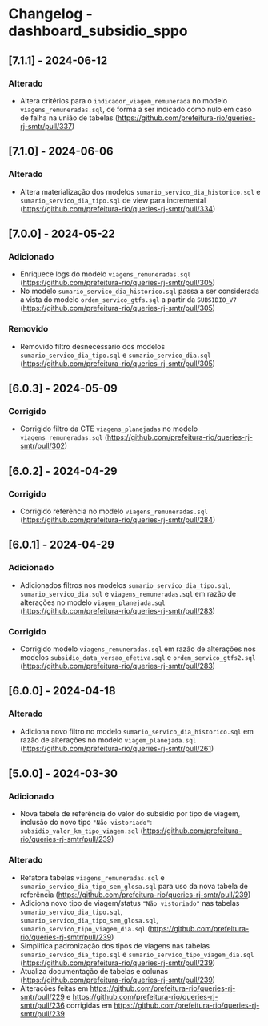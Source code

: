 # Changelog - dashboard_subsidio_sppo

## [7.1.1] - 2024-06-12

### Alterado

- Altera critérios para o `indicador_viagem_remunerada` no modelo `viagens_remuneradas.sql`, de forma a ser indicado como nulo em caso de falha na união de tabelas (https://github.com/prefeitura-rio/queries-rj-smtr/pull/337)

## [7.1.0] - 2024-06-06

### Alterado

- Altera materialização dos modelos `sumario_servico_dia_historico.sql` e `sumario_servico_dia_tipo.sql` de view para incremental (https://github.com/prefeitura-rio/queries-rj-smtr/pull/334)

## [7.0.0] - 2024-05-22

### Adicionado

- Enriquece logs do modelo `viagens_remuneradas.sql` (https://github.com/prefeitura-rio/queries-rj-smtr/pull/305)
- No modelo `sumario_servico_dia_historico.sql` passa a ser considerada a vista do modelo `ordem_servico_gtfs.sql` a partir da `SUBSIDIO_V7` (https://github.com/prefeitura-rio/queries-rj-smtr/pull/305)

### Removido

- Removido filtro desnecessário dos modelos `sumario_servico_dia_tipo.sql` e `sumario_servico_dia.sql` (https://github.com/prefeitura-rio/queries-rj-smtr/pull/305)

## [6.0.3] - 2024-05-09

### Corrigido

- Corrigido filtro da CTE `viagens_planejadas` no modelo `viagens_remuneradas.sql` (https://github.com/prefeitura-rio/queries-rj-smtr/pull/302)

## [6.0.2] - 2024-04-29

### Corrigido

- Corrigido referência no modelo `viagens_remuneradas.sql` (https://github.com/prefeitura-rio/queries-rj-smtr/pull/284)

## [6.0.1] - 2024-04-29

### Adicionado

- Adicionados filtros nos modelos `sumario_servico_dia_tipo.sql`, `sumario_servico_dia.sql` e `viagens_remuneradas.sql` em razão de alterações no modelo `viagem_planejada.sql` (https://github.com/prefeitura-rio/queries-rj-smtr/pull/283)

### Corrigido

- Corrigido modelo `viagens_remuneradas.sql` em razão de alterações nos modelos `subsidio_data_versao_efetiva.sql` e `ordem_servico_gtfs2.sql` (https://github.com/prefeitura-rio/queries-rj-smtr/pull/283)

## [6.0.0] - 2024-04-18

### Alterado

- Adiciona novo filtro no modelo `sumario_servico_dia_historico.sql` em razão de alterações no modelo `viagem_planejada.sql` (https://github.com/prefeitura-rio/queries-rj-smtr/pull/261)

## [5.0.0] - 2024-03-30

### Adicionado

- Nova tabela de referência do valor do subsídio por tipo de viagem,
  inclusão do novo tipo `"Não vistoriado"`:
  `subsidio_valor_km_tipo_viagem.sql` (https://github.com/prefeitura-rio/queries-rj-smtr/pull/239)

### Alterado

- Refatora tabelas `viagens_remuneradas.sql` e
  `sumario_servico_dia_tipo_sem_glosa.sql` para uso da nova tabela de
  referência (https://github.com/prefeitura-rio/queries-rj-smtr/pull/239)
- Adiciona novo tipo de viagem/status `"Não vistoriado"` nas tabelas
  `sumario_servico_dia_tipo.sql`,
  `sumario_servico_dia_tipo_sem_glosa.sql`,
  `sumario_servico_tipo_viagem_dia.sql` (https://github.com/prefeitura-rio/queries-rj-smtr/pull/239)
- Simplifica padronização dos tipos de viagens nas tabelas
  `sumario_servico_dia_tipo.sql` e `sumario_servico_tipo_viagem_dia.sql` (https://github.com/prefeitura-rio/queries-rj-smtr/pull/239)
- Atualiza documentação de tabelas e colunas (https://github.com/prefeitura-rio/queries-rj-smtr/pull/239)
- Alterações feitas em https://github.com/prefeitura-rio/queries-rj-smtr/pull/229 e https://github.com/prefeitura-rio/queries-rj-smtr/pull/236 corrigidas em https://github.com/prefeitura-rio/queries-rj-smtr/pull/239
